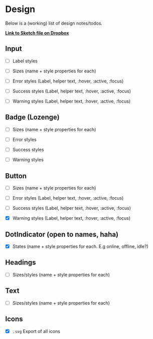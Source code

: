 # Design

Below is a (working) list of design notes/todos.

**[Link to Sketch file on Dropbox](https://www.dropbox.com/s/ycy3ro44reajybr/Blue.sketch?dl=0)**


## Input

* [ ] Label styles
* [ ] Sizes (name + style properties for each)
* [ ] Error styles (Label, helper text, :hover, :active, :focus)
* [ ] Success styles (Label, helper text, :hover, :active, :focus)
* [ ] Warning styles (Label, helper text, :hover, :active, :focus)


## Badge (Lozenge)

* [ ] Sizes (name + style properties for each)
* [ ] Error styles
* [ ] Success styles
* [ ] Warning styles


## Button

* [ ] Sizes (name + style properties for each)
* [ ] Error styles (Label, helper text, :hover, :active, :focus)
* [ ] Success styles (Label, helper text, :hover, :active, :focus)
* [x] Warning styles (Label, helper text, :hover, :active, :focus)


## DotIndicator (open to names, haha)

* [x] States (name + style properties for each. E.g online, offline, idle?)


## Headings

* [ ] Sizes/styles (name + style properties for each)


## Text

* [ ] Sizes/styles (name + style properties for each)


## Icons

* [x] `.svg` Export of all icons
